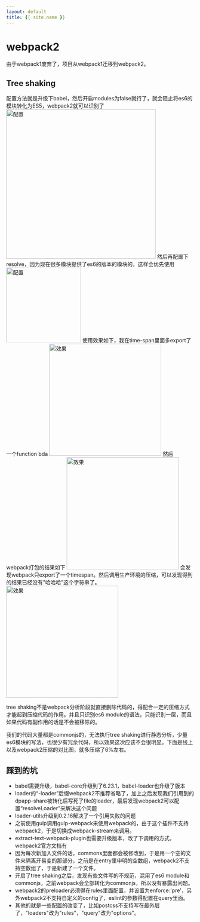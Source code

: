 ```yaml
---
layout: default
title: {{ site.name }}
---
```

# webpack2
由于webpack1废弃了，项目从webpack1迁移到webpack2。

## Tree shaking
配置方法就是升级下babel，然后开启modules为false就行了，就会阻止将es6的模块转化为ES5，webpack2就可以识别了
<img alt="配置" width='400px' src="pics//1.jpg" />
然后再配置下resolve，因为现在很多模块提供了es6的版本的模块的，这样会优先使用
<img alt="配置" width='200px' src="pics//2.jpg" />
使用效果如下，我在time-span里面多export了一个function bda
<img alt="效果" width='300px' src="pics//3.jpg" />
然后webpack打包的结果如下
<img alt="效果" width='300px' src="pics//4.jpg" />
会发现webpack只export了一个timespan。然后调用生产环境的压缩，可以发现得到的结果已经没有"哈哈哈"这个字符串了。
<img alt="效果" width='300px' src="pics//5.jpg" />


tree shaking不是webpack分析阶段就直接删除代码的，得配合一定的压缩方式才能起到压缩代码的作用。并且只识别es6 module的语法，只能识别一层，而且如果代码有副作用的话是不会被移除的。

我们的代码大量都是commonjs的，无法执行tree shaking进行静态分析，少量es6模块的写法，也很少有冗余代码，所以效果这次应该不会很明显。下面是线上以及webpack2压缩的对比图，就多压缩了6%左右。

## 踩到的坑

 - babel需要升级，babel-core升级到了6.23.1，babel-loader也升级了版本
 - loader的“-loader”后缀webpack2不推荐省略了，加上之后发现我们引用到的dpapp-share被转化后写死了file的loader，最后发现webpack2可以配置“resolveLoader”来解决这个问题
 - loader-utils升级到0.2.16解决了一个引用失败的问题
 - 之前使用gulp调用gulp-webpack来使用webpack的，由于这个插件不支持webpack2，于是切换成webpack-stream来调用。
 - extract-text-webpack-plugin也需要升级版本，改了下调用的方式，webpack2官方文档有
 - 因为每次新加入文件的话，commons里面都会被修改到，于是用一个空的文件来隔离开易变的那部分，之前是在entry里申明的空数组，webpack2不支持空数组了，于是新建了一个文件。
 - 开启了tree shaking之后，发现有些文件写的不规范，混用了es6 module和commonjs，之前webpack会全部转化为commonjs，所以没有暴露出问题。
 - webpack2的preloader必须得在rules里面配置，并设置为enforce:'pre'，另外webpack2不支持自定义的config了，eslint的参数得配置在query里面。
 - 其他的就是一些配置的改变了，比如postcss不支持写在最外层了，"loaders"改为"rules"，"query"改为"options"。
